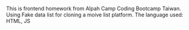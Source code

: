 This is frontend homework from Alpah Camp Coding Bootcamp Taiwan. 
Using Fake data list for cloning a moive list platform. 
The language used: HTML, JS
